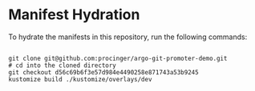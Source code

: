 
# Manifest Hydration

To hydrate the manifests in this repository, run the following commands:

```shell

git clone git@github.com:procinger/argo-git-promoter-demo.git
# cd into the cloned directory
git checkout d56c69b6f3e57d984e4490258e871743a53b9245
kustomize build ./kustomize/overlays/dev
```